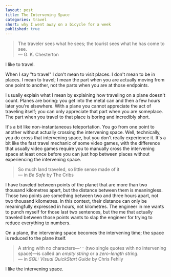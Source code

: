 ```yaml
---
layout: post
title: The Intervening Space
categories: travel
short: why I went away on a bicycle for a week
published: true
---
```


> The traveler sees what he sees; the tourist sees what he has come to see.  
> &mdash; G. K. Chesterton

I like to travel.

When I say "to travel" I don't mean to visit places. I don't mean to be in
places. I mean to travel; I mean the part when you are actually moving from one
point to another, not the parts when you are at those endpoints.

I usually explain what I mean by explaining how traveling on a plane doesn't
count. Planes are boring: you get into the metal can and then a few hours later
you're elsewhere.  With a plane you cannot appreciate the act of traveling
itself; you can only appreciate that part when you are someplace. The part when
you travel to that place is boring and incredibly short.

It's a bit like non-instantaneous teleportation. You go from one point to
another without actually crossing the intervening space. Well, technically, you
do cross that intervening space, but you don't really experience it. It's a bit
like the fast travel mechanic of some video games, with the difference that
usually video games require you to manually cross the intervening space at least
once before you can just hop between places without experiencing the intervening
space.

> So much land traveled, so little sense made of it  
> &mdash; in *Be Safe* by The Cribs

I have traveled between points of the planet that are more than two thousand
kilometres apart, but the distance between them is meaningless. Those two points
are something between two and three hours apart, not two thousand kilometres.
In this context, their distance can only be meaningfully expressed in hours, not
kilometres. The engineer in me wants to punch myself for those last two
sentences, but the me that actually traveled between those points wants to slap
the engineer for trying to reduce everything to numbers.

On a plane, the intervening space becomes the intervening time; the space is
reduced to the plane itself.

> A string with no characters&mdash;`''` (two single quotes with no intervening
> space)&mdash;is called an *empty string* or a *zero-length string*.  
> &mdash; in *SQL: Visual QuickStart Guide* by Chris Fehily

I like the intervening space.

